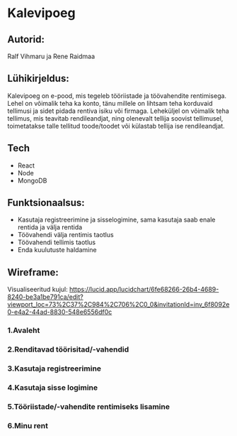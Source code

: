# Kalevipoeg
## Autorid:
Ralf Vihmaru ja Rene Raidmaa

## Lühikirjeldus:
Kalevipoeg on e-pood, mis tegeleb tööriistade ja töövahendite rentimisega. Lehel on võimalik teha ka konto, tänu millele on lihtsam teha korduvaid tellimusi ja sidet pidada rentiva isiku või firmaga. 
Leheküljel on võimalik teha tellimus, mis teavitab rendileandjat, ning olenevalt tellija soovist tellimusel, toimetatakse talle tellitud toode/toodet või külastab tellija ise rendileandjat.

## Tech
- React
- Node
- MongoDB

## Funktsionaalsus:
- Kasutaja registreerimine ja sisselogimine, sama kasutaja saab enale rentida ja välja rentida
- Töövahendi välja rentimis taotlus
- Töövahendi tellimis taotlus
- Enda kuulutuste haldamine

## Wireframe:
Visualiseeritud kujul:
https://lucid.app/lucidchart/6fe68266-26b4-4689-8240-be3a1be791ca/edit?viewport_loc=73%2C37%2C984%2C706%2C0_0&invitationId=inv_6f8092e0-e4a2-44ad-8830-548e6556df0c


### 1.Avaleht

### 2.Renditavad töörisitad/-vahendid

### 3.Kasutaja registreerimine

### 4.Kasutaja sisse logimine

### 5.Tööriistade/-vahendite rentimiseks lisamine

### 6.Minu rent